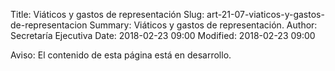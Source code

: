Title: Viáticos y gastos de representación
Slug: art-21-07-viaticos-y-gastos-de-representacion
Summary: Viáticos y gastos de representación.
Author: Secretaría Ejecutiva
Date: 2018-02-23 09:00
Modified: 2018-02-23 09:00


<div class="alert alert-info" role="alert">Aviso: El contenido de esta página está en desarrollo.</div>
